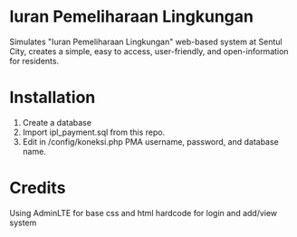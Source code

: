 # Iuran Pemeliharaan Lingkungan
Simulates "Iuran Pemeliharaan Lingkungan" web-based system at Sentul City, creates a simple, easy to access, user-friendly, and open-information for residents.

# Installation
1. Create a database
2. Import ipl_payment.sql from this repo.
3. Edit in /config/koneksi.php 
   PMA username, password, and database name.
# Credits
Using AdminLTE for base css and html
hardcode for login and add/view system

